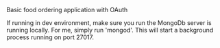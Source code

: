 Basic food ordering application with OAuth

If running in dev environment, make sure you run the MongoDb server is running locally. For me, simply run 'mongod'. This will start a background process running on port 27017.